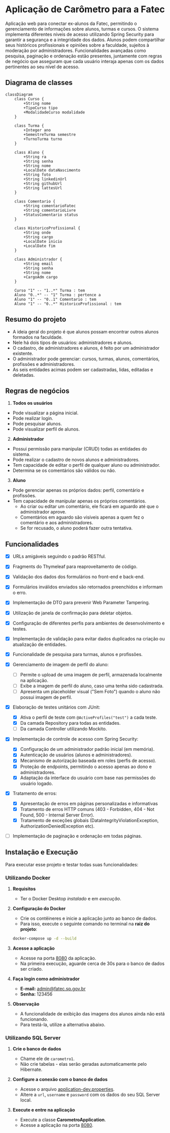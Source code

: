 # Aplicação de Carômetro para a Fatec
Aplicação web para conectar ex-alunos da Fatec, permitindo o gerenciamento de informações sobre alunos, turmas e cursos.
O sistema implementa diferentes níveis de acesso utilizando Spring Security para garantir a segurança e a integridade dos dados.
Alunos podem compartilhar seus históricos profissionais e opiniões sobre a faculdade, sujeitos à moderação por administradores.
Funcionalidades avançadas como pesquisa, paginação e ordenação estão presentes, juntamente com regras de negócio que asseguram que cada usuário interaja apenas com os dados pertinentes ao seu nível de acesso.


## Diagrama de classes
```mermaid
classDiagram
    class Curso {
        +String nome
        +TipoCurso tipo
        +ModalidadeCurso modalidade
    }

    class Turma {
        +Integer ano
        +SemestreTurma semestre
        +TurnoTurma turno
    }

    class Aluno {
        +String ra
        +String senha
        +String nome
        +LocalDate dataNascimento
        +String foto
        +String linkedinUrl
        +String githubUrl
        +String lattesUrl
    }

    class Comentario {
        +String comentarioFatec
        +String comentarioLivre
        +StatusComentario status
    }

    class HistoricoProfissional {
        +String onde
        +String cargo
        +LocalDate inicio
        +LocalDate fim
    }

    class Administrador {
        +String email
        +String senha
        +String nome
        +CargoAdm cargo
    }

    Curso "1" -- "1..*" Turma : tem
    Aluno "0..*" -- "1" Turma : pertence a
    Aluno "1" -- "0..1" Comentario : tem
    Aluno "1" -- "0..*" HistoricoProfissional : tem
```


## Resumo do projeto
- A ideia geral do projeto é que alunos possam encontrar outros alunos formados na faculdade.
- Nele há dois tipos de usuários: administradores e alunos.
- O cadastro, de administradores e alunos, é feito por um administrador existente.
- O administrador pode gerenciar: cursos, turmas, alunos, comentários, profissões e administradores.
- As seis entidades acimas podem ser cadastradas, lidas, editadas e deletadas.


## Regras de negócios
1. **Todos os usuários**
- Pode visualizar a página inicial.
- Pode realizar login.
- Pode pesquisar alunos.
- Pode visualizar perfil de alunos.

2. **Administrador**
- Possui permissão para manipular (CRUD) todas as entidades do sistema.
- Pode realizar o cadastro de novos alunos e administradores.
- Tem capacidade de editar o perfil de qualquer aluno ou administrador.
- Determina se os comentários são válidos ou não.

3. **Aluno**
- Pode gerenciar apenas os próprios dados: perfil, comentário e profissões.
- Tem capacidade de manipular apenas os próprios comentários.
  - Ao criar ou editar um comentário, ele ficará em aguardo até que o administrador aprove.
  - Comentários em aguardo são visíveis apenas a quem fez o comentário e aos administradores.
  - Se for recusado, o aluno poderá fazer outra tentativa.


## Funcionalidades
- [x] URLs amigáveis seguindo o padrão RESTful.
- [x] Fragments do Thymeleaf para reaproveitamento de código.
- [x] Validação dos dados dos formulários no front-end e back-end.
- [x] Formulários inválidos enviados são retornados preenchidos e informam o erro.
- [x] Implementação de DTO para prevenir Web Parameter Tampering.
- [x] Utilização de janela de confirmação para deletar objetos.
- [x] Configuração de diferentes perfis para ambientes de desenvolvimento e testes.
- [x] Implementação de validação para evitar dados duplicados na criação ou atualização de entidades.
- [x] Funcionalidade de pesquisa para turmas, alunos e profissões.
- [x] Gerenciamento de imagem de perfil do aluno:
    - [ ] Permite o upload de uma imagem de perfil, armazenada localmente na aplicação.
    - [ ] Exibe a imagem de perfil do aluno, caso uma tenha sido cadastrada.
    - [ ] Apresenta um placeholder visual ("Sem Foto") quando o aluno não possui imagem de perfil.
- [x] Elaboração de testes unitários com JUnit:
    - [x] Ativa o perfil de teste com `@ActiveProfiles("test")` a cada teste.
    - [x] Da camada Repository para todas as entidades.
    - [ ] Da camada Controller utilizando Mockito.
- [x] Implementação de controle de acesso com Spring Security:
  - [x] Configuração de um administrador padrão inicial (em memória).
  - [x] Autenticação de usuários (alunos e administradores).
  - [x] Mecanismo de autorização baseada em roles (perfis de acesso).
  - [x] Proteção de endpoints, permitindo o acesso apenas ao dono e administradores.
  - [x] Adaptação da interface do usuário com base nas permissões do usuário logado.
- [x] Tratamento de erros:
  - [x] Apresentação de erros em páginas personalizadas e informativas
  - [x] Tratamento de erros HTTP comuns (403 - Forbidden, 404 - Not Found, 500 - Internal Server Error).
  - [x] Tratamento de exceções globais (DataIntegrityViolationException, AuthorizationDeniedException etc).
- [ ] Implementação de paginação e ordenação em todas páginas.


## Instalação e Execução
Para executar esse projeto e testar todas suas funcionalidades:


### Utilizando Docker
1. **Requisitos**
    * Ter o Docker Desktop _instalado_ e em _execução_.

2. **Configuração do Docker**
    * Crie os contêineres e inicie a aplicação junto ao banco de dados.
    * Para isso, execute o seguinte comando no terminal na **raiz do projeto**:

    ```bash
    docker-compose up -d --build
    ```

3. **Acesse a aplicação**
    * Acesse na porta [8080](http://localhost:8080/) da aplicação.
    * Na primeira execução, aguarde cerca de 30s para o banco de dados ser criado.

4. **Faça login como administrador**
    * **E-mail:** admin@fatec.sp.gov.br
    * **Senha:** 123456

5. **Observação**
    * A funcionalidade de exibição das imagens dos alunos ainda não está funcionando.
    * Para testá-la, utilize a alternativa abaixo.


### Utilizando SQL Server
1. **Crie o banco de dados**
    * Chame ele de `carometro1`.
    * Não crie tabelas - elas serão geradas automaticamente pelo Hibernate.

2. **Configure a conexão com o banco de dados**
    * Acesse o arquivo [application-dev.properties](https://github.com/wastecoder/lab-bd-carometro/blob/main/src/main/resources/application-dev.properties).
    * Altere a `url`, `username` e `password` com os dados do seu SQL Server local.

3. **Execute e entre na aplicação**
    * Execute a classe **CarometroApplication**.
    * Acesse a aplicação na porta [8080](http://localhost:8080/).
